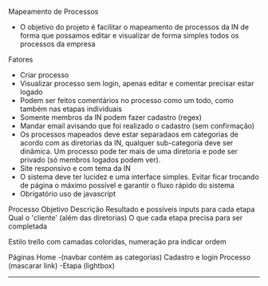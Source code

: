 Mapeamento de Processos
- O objetivo do projeto é facilitar o mapeamento de processos da IN de forma que possamos editar e visualizar de forma simples todos os processos da empresa

Fatores
- Criar processo
- Visualizar processo sem login, apenas editar e comentar precisar estar logado
- Podem ser feitos comentários no processo como um todo, como também nas etapas individuais
- Somente membros da IN podem fazer cadastro (regex)
- Mandar email avisando que foi realizado o cadastro (sem confirmação)
- Os processos mapeados deve estar separadaos em categorias de acordo com as diretorias da IN, qualquer sub-categoria deve ser dinâmica. Um processo pode ter mais de uma diretoria e pode ser privado (só membros logados podem ver).
- Site responsivo e com tema da IN
- O sistema deve ter lucidez e uma interface simples. Evitar ficar trocando de página o máximo possível e garantir o fluxo rápido do sistema
- Obrigatório uso de javascript

Processo
Objetivo
Descrição
Resultado e possíveis inputs para cada etapa
Qual o 'cliente' (além das diretorias)
O que cada etapa precisa para ser completada

Estilo trello com camadas coloridas, numeração pra indicar ordem

Páginas
Home
-(navbar contém as categorias)
Cadastro e login
Processo (mascarar link)
-Etapa (lightbox)


_________
